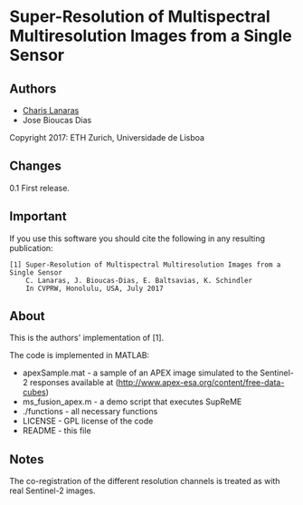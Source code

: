 # Super-Resolution of Multispectral Multiresolution Images from a Single Sensor

## Authors
- [Charis Lanaras](mailto:charis.lanaras@geod.baug.ethz.ch)
- Jose Bioucas Dias 

Copyright 2017: ETH Zurich, Universidade de Lisboa 

## Changes
0.1 First release.

## Important

If you use this software you should cite the following in any resulting
publication:

    [1] Super-Resolution of Multispectral Multiresolution Images from a Single Sensor
        C. Lanaras, J. Bioucas-Dias, E. Baltsavias, K. Schindler
        In CVPRW, Honolulu, USA, July 2017

## About

This is the authors' implementation of [1].

The code is implemented in MATLAB:
-  apexSample.mat            - a sample of an APEX image simulated to the Sentinel-2 responses
                                available at (http://www.apex-esa.org/content/free-data-cubes)
-  ms_fusion_apex.m          - a demo script that executes SupReME
-  ./functions               - all necessary functions
-  LICENSE                   - GPL license of the code
-  README                    - this file


## Notes

The co-registration of the different resolution channels is treated as with
real Sentinel-2 images.


